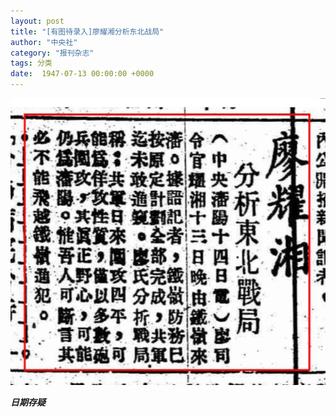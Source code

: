 ```yaml
---
layout: post
title: "[有图待录入]廖耀湘分析东北战局"
author: "中央社"
category: "报刊杂志"
tags: 分类
date:  1947-07-13 00:00:00 +0000
---
```


![廖耀湘分析东北战局（中央社）](../assets/images/newspapers/廖耀湘分析东北战局（中央社）.png)

***日期存疑***


